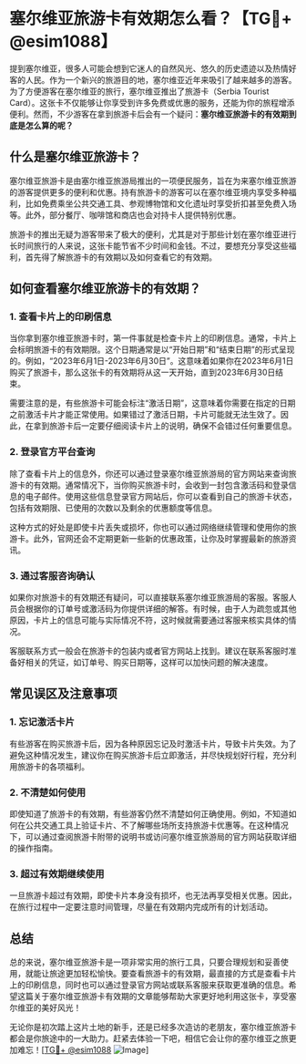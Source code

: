 # 塞尔维亚旅游卡有效期怎么看？【TG💪+ @esim1088】

提到塞尔维亚，很多人可能会想到它迷人的自然风光、悠久的历史遗迹以及热情好客的人民。作为一个新兴的旅游目的地，塞尔维亚近年来吸引了越来越多的游客。为了方便游客在塞尔维亚的旅行，塞尔维亚推出了旅游卡（Serbia Tourist Card）。这张卡不仅能够让你享受到许多免费或优惠的服务，还能为你的旅程增添便利。然而，不少游客在拿到旅游卡后会有一个疑问：**塞尔维亚旅游卡的有效期到底是怎么算的呢？**

## 什么是塞尔维亚旅游卡？

塞尔维亚旅游卡是由塞尔维亚旅游局推出的一项便民服务，旨在为来塞尔维亚旅游的游客提供更多的便利和优惠。持有旅游卡的游客可以在塞尔维亚境内享受多种福利，比如免费乘坐公共交通工具、参观博物馆和文化遗址时享受折扣甚至免费入场等。此外，部分餐厅、咖啡馆和商店也会对持卡人提供特别优惠。

旅游卡的推出无疑为游客带来了极大的便利，尤其是对于那些计划在塞尔维亚进行长时间旅行的人来说，这张卡能节省不少时间和金钱。不过，要想充分享受这些福利，首先得了解旅游卡的有效期以及如何查看它的有效期。

## 如何查看塞尔维亚旅游卡的有效期？

### 1. 查看卡片上的印刷信息

当你拿到塞尔维亚旅游卡时，第一件事就是检查卡片上的印刷信息。通常，卡片上会标明旅游卡的有效期限。这个日期通常是以“开始日期”和“结束日期”的形式呈现的。例如，“2023年6月1日-2023年6月30日”。这意味着如果你在2023年6月1日购买了旅游卡，那么这张卡的有效期将从这一天开始，直到2023年6月30日结束。

需要注意的是，有些旅游卡可能会标注“激活日期”，这意味着你需要在指定的日期之前激活卡片才能正常使用。如果错过了激活日期，卡片可能就无法生效了。因此，在拿到旅游卡后一定要仔细阅读卡片上的说明，确保不会错过任何重要信息。

### 2. 登录官方平台查询

除了查看卡片上的信息外，你还可以通过登录塞尔维亚旅游局的官方网站来查询旅游卡的有效期。通常情况下，当你购买旅游卡时，会收到一封包含激活码和登录信息的电子邮件。使用这些信息登录官方网站后，你可以查看到自己的旅游卡状态，包括有效期限、已使用的次数以及剩余的优惠额度等信息。

这种方式的好处是即使卡片丢失或损坏，你也可以通过网络继续管理和使用你的旅游卡。此外，官网还会不定期更新一些新的优惠政策，让你及时掌握最新的旅游资讯。

### 3. 通过客服咨询确认

如果你对旅游卡的有效期还有疑问，可以直接联系塞尔维亚旅游局的客服。客服人员会根据你的订单号或激活码为你提供详细的解答。有时候，由于人为疏忽或其他原因，卡片上的信息可能与实际情况不符，这时候就需要通过客服来核实具体的情况。

客服联系方式一般会在旅游卡的包装内或者官方网站上找到。建议在联系客服时准备好相关的凭证，如订单号、购买日期等，这样可以加快问题的解决速度。

## 常见误区及注意事项

### 1. 忘记激活卡片

有些游客在购买旅游卡后，因为各种原因忘记及时激活卡片，导致卡片失效。为了避免这种情况发生，建议你在购买旅游卡后立即激活，并尽快规划好行程，充分利用旅游卡的各项福利。

### 2. 不清楚如何使用

即使知道了旅游卡的有效期，有些游客仍然不清楚如何正确使用。例如，不知道如何在公共交通工具上验证卡片、不了解哪些场所支持旅游卡优惠等。在这种情况下，可以通过查阅旅游卡附带的说明书或访问塞尔维亚旅游局的官方网站获取详细的操作指南。

### 3. 超过有效期继续使用

一旦旅游卡超过有效期，即使卡片本身没有损坏，也无法再享受相关优惠。因此，在旅行过程中一定要注意时间管理，尽量在有效期内完成所有的计划活动。

## 总结

总的来说，塞尔维亚旅游卡是一项非常实用的旅行工具，只要合理规划和妥善使用，就能让旅途更加轻松愉快。要查看旅游卡的有效期，最直接的方式是查看卡片上的印刷信息，同时也可以通过登录官方网站或联系客服来获取更准确的信息。希望这篇关于塞尔维亚旅游卡有效期的文章能够帮助大家更好地利用这张卡，享受塞尔维亚的美好风光！

无论你是初次踏上这片土地的新手，还是已经多次造访的老朋友，塞尔维亚旅游卡都会是你旅途中的一大助力。赶紧去体验一下吧，相信它会让你的塞尔维亚之旅更加难忘！[[TG💪+ @esim1088](https://t.me/s/esim1088) ![Image](https://i.postimg.cc/4NQfJmqS/Snipaste-2025-05-13-00-14-12.png)]